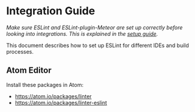 # Integration Guide

*Make sure ESLint and ESLint-plugin-Meteor are set up correctly before looking into integrations. This is explained in the [setup guide](/setup.md).*

This document describes how to set up ESLint for different IDEs and build processes.


## Atom Editor

Install these packages in Atom:

- https://atom.io/packages/linter
- https://atom.io/packages/linter-eslint
